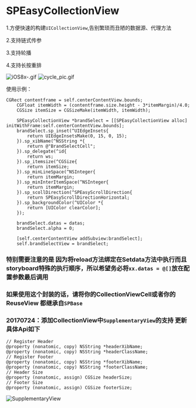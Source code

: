 
# SPEasyCollectionView
1.方便快速的构建`UICollectionView`,告别繁琐而丑陋的数据源、代理方法

2.支持链式传参

3.支持轮播

4.支持长按重排

![iOS8x-.gif](http://upload-images.jianshu.io/upload_images/1742463-4601a1c424019561.gif?imageMogr2/auto-orient/strip)
![cycle_pic.gif](http://upload-images.jianshu.io/upload_images/1742463-c85b0fdeb9160592.gif?imageMogr2/auto-orient/strip)

使用示例：
```
CGRect contentframe = self.centerContentView.bounds;
    CGFloat itemWidth = (contentframe.size.height - 3*itemMargin)/4.0;
    CGSize itemSize = CGSizeMake(itemWidth, itemWidth);
    
    SPEasyCollectionView *brandSelect = [[SPEasyCollectionView alloc] initWithFrame:self.centerContentView.bounds];
    brandSelect.sp_inset(^UIEdgeInsets{
        return UIEdgeInsetsMake(0, 15, 0, 15);
    }).sp_xibName(^NSString *{
        return @"BrandSelectCell";
    }).sp_delegate(^id{
        return ws;
    }).sp_itemsize(^CGSize{
        return itemSize;
    }).sp_minLineSpace(^NSInteger{
        return itemMargin;
    }).sp_minInterItemSpace(^NSInteger{
        return itemMargin;
    }).sp_scollDirection(^SPEasyScrollDirection{
        return SPEasyScrollDirectionHorizontal;
    }).sp_backgroundColor(^UIColor *{
        return [UIColor clearColor];
    });
    
    brandSelect.datas = datas;
    brandSelect.alpha = 0;
    
    [self.centerContentView addSubview:brandSelect];
    self.brandSelectView = brandSelect;
```

### 特别需要注意的是 因为将reload方法绑定在Setdata方法中执行而且storyboard特殊的执行顺序，所以希望务必将`xx.datas = @[]`放在配置参数最后调用

### 如果使用这个封装的话，请将你的CollectionViewCell或者你的ReuseView 都继承自`SPBase`

### 20170724：添加CollectionView中`SupplementaryView`的支持 更新具体Api如下
```
// Register Header
@property (nonatomic, copy) NSString *headerXibName;
@property (nonatomic, copy) NSString *headerClassName;
// Register Footer
@property (nonatomic, copy) NSString *footerXibName;
@property (nonatomic, copy) NSString *footerClassName;
// Header Size
@property (nonatomic, assign) CGSize headerSize;
// Footer Size
@property (nonatomic, assign) CGSize footerSize;
```
![SupplementaryView](https://github.com/Tr2e/SPEasyCollectionView/raw/master/supplement.png)
